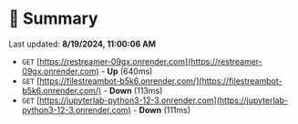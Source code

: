 # 📖 Summary
Last updated: **8/19/2024, 11:00:06 AM**

- `GET` [https://restreamer-09gx.onrender.com](https://restreamer-09gx.onrender.com) - **Up** (640ms)
- `GET` [https://filestreambot-b5k6.onrender.com/](https://filestreambot-b5k6.onrender.com/) - **Down** (113ms)
- `GET` [https://jupyterlab-python3-12-3.onrender.com](https://jupyterlab-python3-12-3.onrender.com) - **Down** (111ms)
